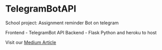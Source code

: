 # TelegramBotAPI
School project: Assignment reminder Bot on telegram


Frontend - TelegramBot API
Backend - Flask Python and heroku to host

Visit our [Medium Article](https://medium.com/@remember4smu/never-miss-a-deadline-again-2518be619e17)
